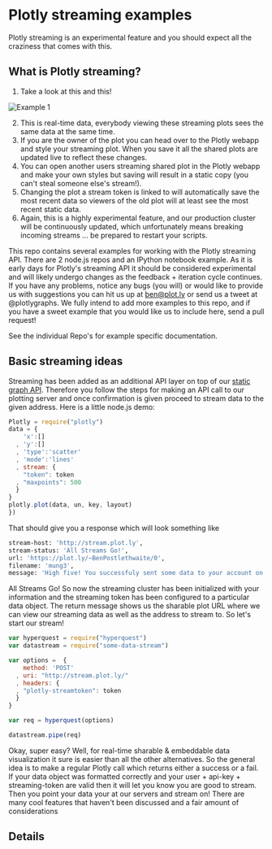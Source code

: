 # Plotly streaming examples

Plotly streaming is an experimental feature and you should expect all the craziness that comes with this.

## What is Plotly streaming?
1. Take a look at this and this!

![Example 1](http://s3-ec.buzzfed.com/static/enhanced/webdr06/2013/9/5/16/anigif_enhanced-buzz-28259-1378411661-3.gif)

2. This is real-time data, everybody viewing these streaming plots sees the same data at the same time.
3. If you are the owner of the plot you can head over to the Plotly webapp and style your streaming plot. When you save it all the shared plots are updated live to reflect these changes.
4. You can open another users streaming shared plot in the Plotly webapp and make your own styles but saving will result in a static copy (you can't steal someone else's stream!).
5. Changing the plot a stream token is linked to will automatically save the most recent data so viewers of the old plot will at least see the most recent static data.
6. Again, this is a highly experimental feature, and our production cluster will be continuously updated, which unfortunately means breaking incoming streams ... be prepared to restart your scripts.


This repo contains several examples for working with the Plotly streaming API. There are 2 node.js repos and an IPython notebook example. As it is early days for Plotly's streaming API it should be considered experimental and will likely undergo changes as the feedback + iteration cycle continues. If you have any problems, notice any bugs (you will) or would like to provide us with suggestions you can hit us up at ben@plot.ly or send us a tweet at @plotlygraphs. We fully intend to add more examples to this repo, and if you have a sweet example that you would like us to include here, send a pull request!

See the individual Repo's for example specific documentation.


## Basic streaming ideas

Streaming has been added as an additional API layer on top of our [static graph API](http://plot.ly/api/). Therefore you follow the steps for making an API call to our plotting server and once confirmation is given proceed to stream data to the given address. Here is a little node.js demo:
```javascript
Plotly = require("plotly")
data = {
    'x':[]
  , 'y':[]
  , 'type':'scatter'
  , 'mode':'lines'
  , stream: {
    "token": token
  , "maxpoints": 500
  }
}
plotly.plot(data, un, key, layout)
})
```
That should give you a response which will look something like
```bash
stream-host: 'http://stream.plot.ly',
stream-status: 'All Streams Go!',
url: 'https://plot.ly/~BenPostlethwaite/0',
filename: 'mung3',
message: 'High five! You successfuly sent some data to your account on plotly. View your plot in your browser at https://plot.ly/~BenPostlethwaite/0 or inside your plot.ly account where it is named "mung3"'
```
All Streams Go! So now the streaming cluster has been initialized with your information and the streaming token has been configured to a particular data object. The return message shows us the sharable plot URL where we can view our streaming data as well as the address to stream to. So let's start our stream!

```javascript
var hyperquest = require("hyperquest")
var datastream = require("some-data-stream")

var options =  {
    method: 'POST'
  , uri: "http://stream.plot.ly/"
  , headers: {
  , "plotly-streamtoken": token
  }
}

var req = hyperquest(options)

datastream.pipe(req)
```
Okay, super easy? Well, for real-time sharable & embeddable data visualization it sure is easier than all the other alternatives. So the general idea is to make a regular Plotly call which returns either a success or a fail. If your data object was formatted correctly and your user + api-key + streaming-token are valid then it will let you know you are good to stream. Then you point your data your at our servers and stream on! There are many cool features that haven't been discussed and a fair amount of considerations

## Details
